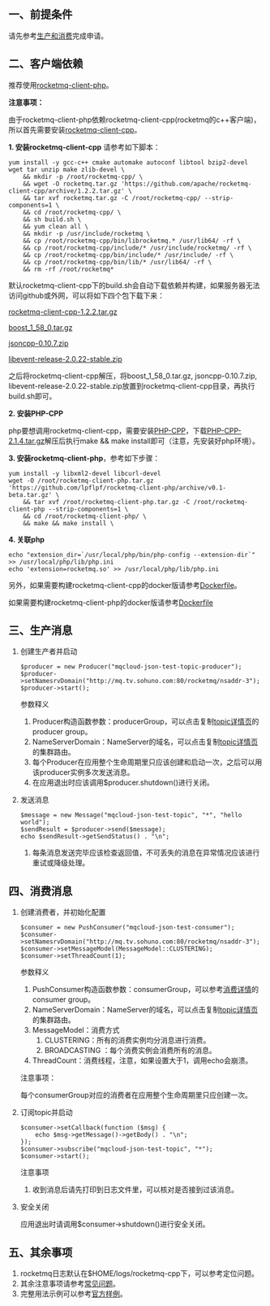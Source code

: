## 一、<span id="apply">前提条件</span>

请先参考[生产和消费](produceAndConsume)完成申请。

## 二、<span id="client">客户端依赖</span>

推荐使用[rocketmq-client-php](https://github.com/lpflpf/rocketmq-client-php)。

**注意事项：**

由于rocketmq-client-php依赖rocketmq-client-cpp(rocketmq的c++客户端)，所以首先需要安装[rocketmq-client-cpp](https://github.com/apache/rocketmq-client-cpp)。

**1. 安装rocketmq-client-cpp** 请参考如下脚本：

```
yum install -y gcc-c++ cmake automake autoconf libtool bzip2-devel wget tar unzip make zlib-devel \
    && mkdir -p /root/rocketmq-cpp/ \
    && wget -O rocketmq.tar.gz 'https://github.com/apache/rocketmq-client-cpp/archive/1.2.2.tar.gz' \
    && tar xvf rocketmq.tar.gz -C /root/rocketmq-cpp/ --strip-components=1 \
    && cd /root/rocketmq-cpp/ \
    && sh build.sh \
    && yum clean all \
    && mkdir -p /usr/include/rocketmq \
    && cp /root/rocketmq-cpp/bin/librocketmq.* /usr/lib64/ -rf \
    && cp /root/rocketmq-cpp/include/* /usr/include/rocketmq/ -rf \
    && cp /root/rocketmq-cpp/bin/include/* /usr/include/ -rf \
    && cp /root/rocketmq-cpp/bin/lib/* /usr/lib64/ -rf \
    && rm -rf /root/rocketmq*
```

默认rocketmq-client-cpp下的build.sh会自动下载依赖并构建，如果服务器无法访问github或外网，可以将如下四个包下载下来：

[rocketmq-client-cpp-1.2.2.tar.gz](https://github.com/apache/rocketmq-client-cpp/archive/1.2.2.tar.gz)

[boost_1_58_0.tar.gz](https://nchc.dl.sourceforge.net/project/boost/boost/1.58.0/boost_1_58_0.tar.gz)

[jsoncpp-0.10.7.zip](https://codeload.github.com/open-source-parsers/jsoncpp/zip/0.10.7)

[libevent-release-2.0.22-stable.zip](https://codeload.github.com/libevent/libevent/zip/release-2.0.22-stable)

之后将rocketmq-client-cpp解压，将boost_1_58_0.tar.gz, jsoncpp-0.10.7.zip, libevent-release-2.0.22-stable.zip放置到rocketmq-client-cpp目录，再执行build.sh即可。

**2. 安装PHP-CPP**

php要想调用rocketmq-client-cpp，需要安装[PHP-CPP](https://github.com/CopernicaMarketingSoftware/PHP-CPP)，下载[PHP-CPP-2.1.4.tar.gz](https://github.com/CopernicaMarketingSoftware/PHP-CPP/archive/v2.1.4.tar.gz)解压后执行make && make install即可（注意，先安装好php环境）。

**3. 安装rocketmq-client-php**，参考如下步骤：

```
yum install -y libxml2-devel libcurl-devel
wget -O /root/rocketmq-client-php.tar.gz 'https://github.com/lpflpf/rocketmq-client-php/archive/v0.1-beta.tar.gz' \
    && tar xvf /root/rocketmq-client-php.tar.gz -C /root/rocketmq-client-php --strip-components=1 \
    && cd /root/rocketmq-client-php/ \
    && make && make install \
```

**4. 关联php**

```
echo "extension_dir=`/usr/local/php/bin/php-config --extension-dir`" >> /usr/local/php/lib/php.ini
echo 'extension=rocketmq.so' >> /usr/local/php/lib/php.ini
```

另外，如果需要构建rocketmq-client-cpp的docker版请参考[Dockerfile](https://github.com/lpflpf/rocketmq-client-php/blob/master/dist/Dockerfile)。

如果需要构建rocketmq-client-php的docker版请参考[Dockerfile](https://github.com/lpflpf/rocketmq-client-php/blob/master/Dockerfile)

## 三、<span id="produce">生产消息</span>

1. 创建生产者并启动

   ```
   $producer = new Producer("mqcloud-json-test-topic-producer");
   $producer->setNamesrvDomain("http://mq.tv.sohuno.com:80/rocketmq/nsaddr-3");
   $producer->start();
   ```

   参数释义

   1. Producer构造函数参数：producerGroup，可以点击复制[topic详情页](topic#detail)的producer group。
   2. NameServerDomain：NameServer的域名，可以点击复制[topic详情页](topic#detail)的集群路由。
   3. 每个Producer在应用整个生命周期里只应该创建和启动一次，之后可以用该producer实例多次发送消息。
   4. 在应用退出时应该调用$producer.shutdown()进行关闭。

2. 发送消息

   ```
   $message = new Message("mqcloud-json-test-topic", "*", "hello world");
   $sendResult = $producer->send($message);
   echo $sendResult->getSendStatus() . "\n";
   ```

   1. 每条消息发送完毕应该检查返回值，不可丢失的消息在异常情况应该进行重试或降级处理。

## 四、<span id="consume">消费消息</span>

1. 创建消费者，并初始化配置

   ```
   $consumer = new PushConsumer("mqcloud-json-test-consumer");
   $consumer->setNamesrvDomain("http://mq.tv.sohuno.com:80/rocketmq/nsaddr-3");
   $consumer->setMessageModel(MessageModel::CLUSTERING);
   $consumer->setThreadCount(1);
   ```

   参数释义

   1. PushConsumer构造函数参数：consumerGroup，可以参考[消费详情](topic#consume)的consumer group。
   2. NameServerDomain：NameServer的域名，可以点击复制[topic详情页](topic#detail)的集群路由。
   3. MessageModel：消费方式
      1. CLUSTERING：所有的消费实例均分消息进行消费。
      2. BROADCASTING ：每个消费实例会消费所有的消息。
   4. ThreadCount：消费线程，注意，如果设置大于1，调用echo会崩溃。

   注意事项：

   每个consumerGroup对应的消费者在应用整个生命周期里只应创建一次。

2. 订阅topic并启动

   ```
   $consumer->setCallback(function ($msg) {
       echo $msg->getMessage()->getBody() . "\n";
   });
   $consumer->subscribe("mqcloud-json-test-topic", "*");
   $consumer->start();
   ```

   注意事项

   1. 收到消息后请先打印到日志文件里，可以核对是否接到过该消息。

3. 安全关闭

   应用退出时请调用$consumer->shutdown()进行安全关闭。

## 五、<span id="other">其余事项</span>

1. rocketmq日志默认在$HOME/logs/rocketmq-cpp下，可以参考定位问题。
2. 其余注意事项请参考[常见问题](faq)。
3. 完整用法示例可以参考[官方样例](https://github.com/lpflpf/rocketmq-client-php/tree/master/example)。

